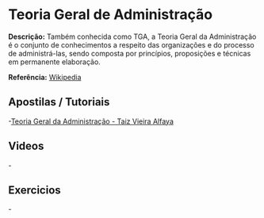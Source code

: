 # Teoria Geral de Administração

**Descrição:** Também conhecida como TGA, a Teoria Geral da Administração é o conjunto de conhecimentos a respeito das organizações e do processo de administrá-las, sendo composta por princípios, proposições e técnicas em permanente elaboração.

**Referência:** [Wikipedia](http://pt.wikipedia.org/wiki/Administra%C3%A7%C3%A3o#Teoria_Geral_da_Administra.C3.A7.C3.A3o)

## Apostilas / Tutoriais

-[Teoria Geral da Administração - Taiz Vieira Alfaya](http://www.famescbji.edu.br/famescbji/biblioteca/livros_adm/TGA.pdf)

## Videos

-[]()

## Exercicios

-[]()
